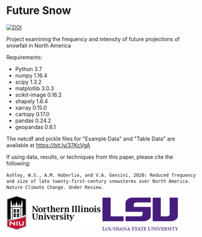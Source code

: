 # Future Snow

[![DOI](https://zenodo.org/badge/129580480.svg)](https://zenodo.org/badge/latestdoi/129580480)

Project examining the frequency and intensity of future projections of snowfall in North America

Requirements:

<ul>
  <li>Python 3.7</li>
  <li>numpy 1.16.4</li>
  <li>scipy 1.3.2</li>
  <li>matplotlib 3.0.3</li>
  <li>scikit-image 0.16.2</li>
  <li>shapely 1.6.4</li>
  <li>xarray 0.15.0</li>
  <li>cartopy 0.17.0</li>
  <li>pandas 0.24.2</li>
  <li>geopandas 0.6.1</li>
</ul>


The netcdf and pickle files for "Example Data" and "Table Data" are available at https://bit.ly/37KcVgA


If using data, results, or techniques from this paper, please cite the following:

```
Ashley, W.S., A.M. Haberlie, and V.A. Gensini, 2020: Reduced frequency and size of late twenty-first-century snowstorms over North America. Nature Climate Change. Under Review.
```


<p float="left">
  <img src="/Pictures/Northern_Illinois_University_logo.jpg" width="250" /> 
  <img src="/Pictures/LSU_FullName_Purple_RGB.jpg" width="200" />
</p>


